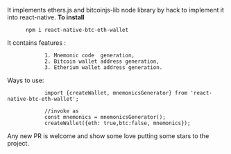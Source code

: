 It implements ethers.js and bitcoinjs-lib node library by hack to implement it into react-native.
              **To install**
          
          npm i react-native-btc-eth-wallet

It contains features :

                1. Mnemonic code  generation,
                2. Bitcoin wallet address generation,
                3. Etherium wallet address generation.


Ways to use:

                import {createWallet, mnemonicsGenerator} from 'react-native-btc-eth-wallet';

                //invoke as
                const mnemonics = mnemonicsGenerator();
                createWallet({eth: true,btc:false, mnemonics});

Any new PR is welcome and show some love putting some stars to the project.

